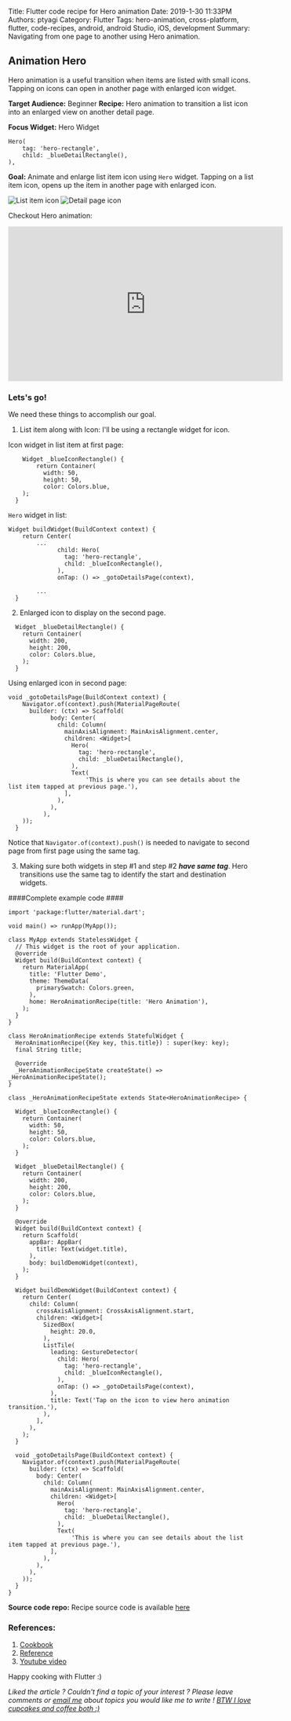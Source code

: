 Title: Flutter code recipe for Hero animation
Date: 2019-1-30 11:33PM
Authors: ptyagi
Category: Flutter
Tags: hero-animation, cross-platform, flutter, code-recipes, android, android Studio, iOS, development
Summary: Navigating from one page to another using Hero animation.

## Animation Hero

Hero animation is a useful transition when items are listed with small icons. Tapping on
icons can open in another page with enlarged icon widget.

**Target Audience:** Beginner
**Recipe:** Hero animation to transition a list icon into an enlarged view on another detail page.

**Focus Widget:** Hero Widget
```
Hero(
    tag: 'hero-rectangle',
    child: _blueDetailRectangle(),
),
```

**Goal:** Animate and enlarge list item icon using `Hero` widget.
Tapping on a list item icon, opens up the item in another page with enlarged icon.

![List item icon]({attach}../../media/flutter/animationHero/1.png)
![Detail page icon]({attach}../../media/flutter/animationHero/2.png)


Checkout Hero animation:
<iframe width="560" height="315" src="https://www.youtube.com/embed/InhIo7HNU-I" frameborder="0" allow="accelerometer; autoplay; encrypted-media; gyroscope; picture-in-picture" allowfullscreen></iframe>

### Lets's go! ###

We need these things to accomplish our goal.
1. List item along with Icon: I'll be using a rectangle widget for icon.

Icon widget in list item at first page:

```
    Widget _blueIconRectangle() {
        return Container(
          width: 50,
          height: 50,
          color: Colors.blue,
    );
  }
```  
`Hero` widget in list:
```
Widget buildWidget(BuildContext context) {
    return Center(
        ...
              child: Hero(
                tag: 'hero-rectangle',
                child: _blueIconRectangle(),
              ),
              onTap: () => _gotoDetailsPage(context),

        ...
  }
```
2. Enlarged icon to display on the second page.

```
  Widget _blueDetailRectangle() {
    return Container(
      width: 200,
      height: 200,
      color: Colors.blue,
    );
  }
```
Using enlarged icon in second page:

```
void _gotoDetailsPage(BuildContext context) {
    Navigator.of(context).push(MaterialPageRoute(
      builder: (ctx) => Scaffold(
            body: Center(
              child: Column(
                mainAxisAlignment: MainAxisAlignment.center,
                children: <Widget>[
                  Hero(
                    tag: 'hero-rectangle',
                    child: _blueDetailRectangle(),
                  ),
                  Text(
                      'This is where you can see details about the list item tapped at previous page.'),
                ],
              ),
            ),
          ),
    ));
  }
```
Notice that `Navigator.of(context).push()` is needed to navigate to second page from first page
using the same tag.

3. Making sure both widgets in step #1 and step #2 ***have same tag***.
Hero transitions use the same tag to identify the start and destination widgets.


####Complete example code ####
```
import 'package:flutter/material.dart';

void main() => runApp(MyApp());

class MyApp extends StatelessWidget {
  // This widget is the root of your application.
  @override
  Widget build(BuildContext context) {
    return MaterialApp(
      title: 'Flutter Demo',
      theme: ThemeData(
        primarySwatch: Colors.green,
      ),
      home: HeroAnimationRecipe(title: 'Hero Animation'),
    );
  }
}

class HeroAnimationRecipe extends StatefulWidget {
  HeroAnimationRecipe({Key key, this.title}) : super(key: key);
  final String title;

  @override
  _HeroAnimationRecipeState createState() => _HeroAnimationRecipeState();
}

class _HeroAnimationRecipeState extends State<HeroAnimationRecipe> {

  Widget _blueIconRectangle() {
    return Container(
      width: 50,
      height: 50,
      color: Colors.blue,
    );
  }

  Widget _blueDetailRectangle() {
    return Container(
      width: 200,
      height: 200,
      color: Colors.blue,
    );
  }

  @override
  Widget build(BuildContext context) {
    return Scaffold(
      appBar: AppBar(
        title: Text(widget.title),
      ),
      body: buildDemoWidget(context),
    );
  }

  Widget buildDemoWidget(BuildContext context) {
    return Center(
      child: Column(
        crossAxisAlignment: CrossAxisAlignment.start,
        children: <Widget>[
          SizedBox(
            height: 20.0,
          ),
          ListTile(
            leading: GestureDetector(
              child: Hero(
                tag: 'hero-rectangle',
                child: _blueIconRectangle(),
              ),
              onTap: () => _gotoDetailsPage(context),
            ),
            title: Text('Tap on the icon to view hero animation transition.'),
          ),
        ],
      ),
    );
  }

  void _gotoDetailsPage(BuildContext context) {
    Navigator.of(context).push(MaterialPageRoute(
      builder: (ctx) => Scaffold(
        body: Center(
          child: Column(
            mainAxisAlignment: MainAxisAlignment.center,
            children: <Widget>[
              Hero(
                tag: 'hero-rectangle',
                child: _blueDetailRectangle(),
              ),
              Text(
                  'This is where you can see details about the list item tapped at previous page.'),
            ],
          ),
        ),
      ),
    ));
  }
}

```
**Source code repo:**
Recipe source code is available [here](https://github.com/ptyagicodecamp/flutter_cookbook/tree/master/flutter_hero_animation)


### References: ###
1. [Cookbook](https://flutter.io/docs/development/ui/animations/hero-animations)
2. [Reference](https://flutterbyexample.com/hero-transition)
3. [Youtube video](https://www.youtube.com/watch?v=Be9UH1kXFDw)

Happy cooking with Flutter :)

_Liked the article ?
Couldn't find a topic of your interest ? Please leave comments or [email me](mailto:ptyagicodecamp@gmail.com) about topics you would like me to write !
[BTW I love cupcakes and coffee both :)](https://www.paypal.me/pritya)_
